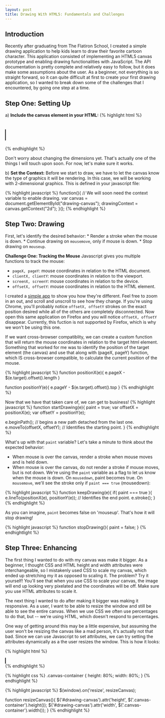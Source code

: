 ```yaml
---
layout: post
title: Drawing With HTML5: Fundamentals and Challenges
---
```


Introduction
----
Recently after graduating from The Flatiron School, I created a simple drawing application to help kids learn to draw their favorite cartoon character.  This application consisted of implementing an HTML5 canvas prototype and enabling drawing functionalities with JavaScript.  The API documentation is pretty complete and relatively easy to follow, but it does make some assumptions about the user.  As a beginner, not everything is so straight forward, so it can quite difficult at first to create your first drawing application, so I wanted to break down some of the challenges that I encountered, by going one step at a time.

Step One: Setting Up 
----
a) __Include the canvas element in your HTML:__
{% highlight html %}
<!--the canvas element is simply a container
for rendering graphics
Note: it has a transparent border, so giving it
a colored border may be a good idea for this 
exercise. -->

<style>
  canvas {
    border: 1px solid black;
  }
</style>

<canvas id="drawing-canvas"></canvas>
=======
<!-- it's important to give it an id since it is what
we will be using later on an an identifier.<br>
<canvas id="drawing-canvas"></canvas> -->
{% endhighlight %}

Don't worry about changing the dimensions yet.  That's actually one of the things I will touch upon soon.  For now, let's make sure it works. 

b) __Set the Context:__
Before we start to draw, we have to let the canvas know the type of graphics it will be rendering.  In this case, we will be working with 2-dimensional graphics.  This is defined in your javascript file:

{% highlight javascript %}
function(){
// We will soon need the context variable to enable drawing.
  var canvas = document.getElementById("drawing-canvas");
  drawingContext = canvas.getContext("2d"); 
}();
{% endhighlight %}


Step Two: Drawing
----
First, let's identify the desired behavior:
	* Render a stroke when the mouse is down.
	* Continue drawing on ```mousemove```, only if mouse is down.
	* Stop drawing on ```mouseup```.

__Challenge One: Tracking the Mouse__
Javascript gives you multiple functions to track the mouse:
  - ```pageX, pageY```: mouse coordinates in relation to the HTML document. 
  - ```clientX, clientY```: mouse coordinates in relation to the viewport.
  - ```screenX, screenY```: mouse coordinates in relation to the device.
  - ```offsetX, offsetY```: mouse coordinates in relation to the HTML element. 

I created a [simple app](https://github.com/jmsardina/html5-canvas-demo) to show you how they're different.  Feel free to zoom in an out, and scroll and unscroll to see how they change.  If you're using Chrome, you'll probably notice  ```offsetX, offsetY``` strokes on the exact position desired while all of the others are completely disconnected.  Now open this same application on Firefox and you will notice ```offsetX, offsetY``` disappear.  Currently, this fuction is not supported by Firefox, which is why we won't be using this one.

If we want cross-browser compatiblity, we can create a custom function that will return the mouse coordinates in relation to the target html element.  Something that worked for me was to identify the position of the target element (the canvas) and use that along with (pageX, pageY) function, which IS cross-browser compatible, to calculate the current position of the mouse. 

{% highlight javascript %}
function positionX(e){
  e.pageX - $(e.target).offset().length 
}

function positionY(e){
  e.pageY - $(e.target).offset().top
}
{% endhighlight %}

Now that we have that taken care of, we can get to business!
{% highlight javascript %}
function startDrawing(e){
  paint = true;
  var offsetX = positionX(e);
  var offsetY = positionY(e);

  e.beginPath(); // begins a new path detached from the last one.
  e.moveTo(offsetX, offsetY); // Identifies the starting point.
}
{% endhighlight %}

What's up with that ```paint``` variable? Let's take a minute to think about the expected behavior:
* When mouse is over the canvas, render a stroke when mouse moves and is held down.
* When mouse is over the canvas, do not render a stroke if mouse moves, but is not down.
We're using the ```paint``` variable as a flag to let us know when the mouse is down.  On ```mousedown```, paint becomes true.  On ```mousemove```, we'll see the stroke only if ```paint === true``` (mousedown):

{% highlight javascript %}
function keepDrawing(e){
  if( paint === true ){
    e.lineTo(positionX(e), positionY(e)); // Identifies the end point.
    e.stroke();
}
{% endhighlight %}

As you can imagine, ```paint``` becomes false on 'mouseup'. That's how it will stop drawing!

{% highlight javascript %}
function stopDrawing(){
  paint = false;
}
{% endhightlight %}

Step Three: Enhancing
----
The first thing I wanted to do with my canvas was make it bigger.  As a beginner, I thought CSS and HTML height and width attributes were interchangeable, so I mistakenly used CSS to scale my canvas, which ended up stretching my it as opposed to scaling it.  The problem? Try it yourself!  You'll see that when you use CSS to scale your canvas, the image will end up looking very pixelated and the coordinates will be off.  Make sure you use HTML attributes to scale it. 

The next thing I wanted to do after making it bigger was making it responsive.  As a user, I want to be able to resize the window and still be able to see the entire canvas.  When we use CSS we often use percentages to do that, but -- we're using HTML, which doesn't respond to percentages.

One way of getting around this may be a little expensive, but assuming the user won't be resizing the canvas like a mad person, it's actually not that bad. Since we can use Javascript to set attributes, we can try setting the attributes dynamically as a the user resizes the window.  This is how it looks:

{% highlight html %}
<div class="canvas-container">
  <canvas id="drawing-canvas"></canvas>
</div>
{% endhighlight %}

{% highlight css %}
.canvas-container {
  height: 80%;
  width:  80%;
} 
{% endhighlight %}

{% highlight javascript %}
$(window).on('resize', resizeCanvas);

function resizeCanvas(){
  $('#drawing-canvas').attr('height', $('.canvas-container').height());
  $('#drawing-canvas').attr('width', $('.canvas-container').width());
}
{% endhighlight %}